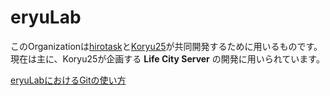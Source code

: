 # eryuLab

このOrganizationは[hirotask](https://github.com/hirotask)と[Koryu25](https://github.com/Koryu25)が共同開発するために用いるものです。  
現在は主に、Koryu25が企画する **Life City Server** の開発に用いられています。

[eryuLabにおけるGitの使い方](../git_rule.md)